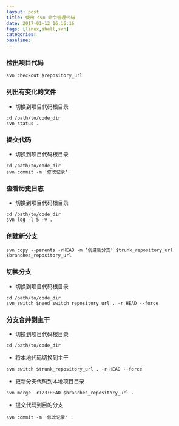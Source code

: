 ```yaml
---
layout: post
title: 使用 svn 命令管理代码
date: 2017-01-12 16:16:16
tags: [linux,shell,svn]
categories:  
baseline:
---
```


### 检出项目代码
```
svn checkout $repository_url
```


### 列出有变化的文件
- 切换到项目代码根目录

```
cd /path/to/code_dir
svn status .
```


### 提交代码
- 切换到项目代码根目录

```
cd /path/to/code_dir
svn commit -m '修改记录' .
```

### 查看历史日志
- 切换到项目代码根目录

```
cd /path/to/code_dir
svn log -l 5 -v .
```

### 创建新分支
```
svn copy --parents -rHEAD -m ’创建新分支’ $trunk_repository_url $branches_repository_url
```

### 切换分支
- 切换到项目代码根目录

```
cd /path/to/code_dir
svn switch $need_switch_repository_url . -r HEAD --force
```

### 分支合并到主干
- 切换到项目代码根目录

```
cd /path/to/code_dir
```

- 将本地代码切换到主干

```
svn switch $trunk_repository_url . -r HEAD --force
```

- 更新分支代码到本地项目目录

```
svn merge -r123:HEAD $branches_repository_url .
```

- 提交代码到目的分支

```
svn commit -m '修改记录' .
```
